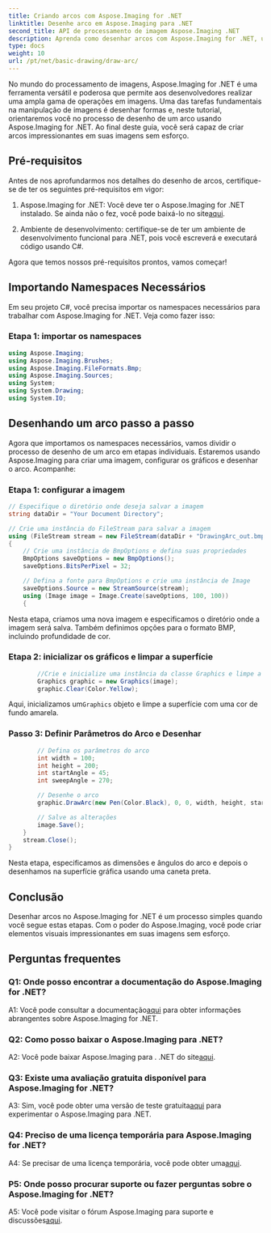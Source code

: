 ```yaml
---
title: Criando arcos com Aspose.Imaging for .NET
linktitle: Desenhe arco em Aspose.Imaging para .NET
second_title: API de processamento de imagem Aspose.Imaging .NET
description: Aprenda como desenhar arcos com Aspose.Imaging for .NET, uma poderosa ferramenta de manipulação de imagens. Guia passo a passo para criar visuais impressionantes.
type: docs
weight: 10
url: /pt/net/basic-drawing/draw-arc/
---
```

No mundo do processamento de imagens, Aspose.Imaging for .NET é uma ferramenta versátil e poderosa que permite aos desenvolvedores realizar uma ampla gama de operações em imagens. Uma das tarefas fundamentais na manipulação de imagens é desenhar formas e, neste tutorial, orientaremos você no processo de desenho de um arco usando Aspose.Imaging for .NET. Ao final deste guia, você será capaz de criar arcos impressionantes em suas imagens sem esforço.

## Pré-requisitos

Antes de nos aprofundarmos nos detalhes do desenho de arcos, certifique-se de ter os seguintes pré-requisitos em vigor:

1.  Aspose.Imaging for .NET: Você deve ter o Aspose.Imaging for .NET instalado. Se ainda não o fez, você pode baixá-lo no site[aqui](https://releases.aspose.com/imaging/net/).

2. Ambiente de desenvolvimento: certifique-se de ter um ambiente de desenvolvimento funcional para .NET, pois você escreverá e executará código usando C#.

Agora que temos nossos pré-requisitos prontos, vamos começar!

## Importando Namespaces Necessários

Em seu projeto C#, você precisa importar os namespaces necessários para trabalhar com Aspose.Imaging for .NET. Veja como fazer isso:

### Etapa 1: importar os namespaces

```csharp
using Aspose.Imaging;
using Aspose.Imaging.Brushes;
using Aspose.Imaging.FileFormats.Bmp;
using Aspose.Imaging.Sources;
using System;
using System.Drawing;
using System.IO;
```

## Desenhando um arco passo a passo

Agora que importamos os namespaces necessários, vamos dividir o processo de desenho de um arco em etapas individuais. Estaremos usando Aspose.Imaging para criar uma imagem, configurar os gráficos e desenhar o arco. Acompanhe:

### Etapa 1: configurar a imagem

```csharp
// Especifique o diretório onde deseja salvar a imagem
string dataDir = "Your Document Directory";

// Crie uma instância do FileStream para salvar a imagem
using (FileStream stream = new FileStream(dataDir + "DrawingArc_out.bmp", FileMode.Create))
{
    // Crie uma instância de BmpOptions e defina suas propriedades
    BmpOptions saveOptions = new BmpOptions();
    saveOptions.BitsPerPixel = 32;

    // Defina a fonte para BmpOptions e crie uma instância de Image
    saveOptions.Source = new StreamSource(stream);
    using (Image image = Image.Create(saveOptions, 100, 100))
    {
```

Nesta etapa, criamos uma nova imagem e especificamos o diretório onde a imagem será salva. Também definimos opções para o formato BMP, incluindo profundidade de cor.

### Etapa 2: inicializar os gráficos e limpar a superfície

```csharp
        //Crie e inicialize uma instância da classe Graphics e limpe a superfície gráfica
        Graphics graphic = new Graphics(image);
        graphic.Clear(Color.Yellow);
```

 Aqui, inicializamos um`Graphics` objeto e limpe a superfície com uma cor de fundo amarela.

### Passo 3: Definir Parâmetros do Arco e Desenhar

```csharp
        // Defina os parâmetros do arco
        int width = 100;
        int height = 200;
        int startAngle = 45;
        int sweepAngle = 270;

        // Desenhe o arco
        graphic.DrawArc(new Pen(Color.Black), 0, 0, width, height, startAngle, sweepAngle);

        // Salve as alterações
        image.Save();
    }
    stream.Close();
}
```

Nesta etapa, especificamos as dimensões e ângulos do arco e depois o desenhamos na superfície gráfica usando uma caneta preta.

## Conclusão

Desenhar arcos no Aspose.Imaging for .NET é um processo simples quando você segue estas etapas. Com o poder do Aspose.Imaging, você pode criar elementos visuais impressionantes em suas imagens sem esforço.

## Perguntas frequentes

### Q1: Onde posso encontrar a documentação do Aspose.Imaging for .NET?

 A1: Você pode consultar a documentação[aqui](https://reference.aspose.com/imaging/net/) para obter informações abrangentes sobre Aspose.Imaging for .NET.

### Q2: Como posso baixar o Aspose.Imaging para .NET?

 A2: Você pode baixar Aspose.Imaging para . .NET do site[aqui](https://releases.aspose.com/imaging/net/).

### Q3: Existe uma avaliação gratuita disponível para Aspose.Imaging for .NET?

 A3: Sim, você pode obter uma versão de teste gratuita[aqui](https://releases.aspose.com/) para experimentar o Aspose.Imaging para .NET.

### Q4: Preciso de uma licença temporária para Aspose.Imaging for .NET?

 A4: Se precisar de uma licença temporária, você pode obter uma[aqui](https://purchase.aspose.com/temporary-license/).

### P5: Onde posso procurar suporte ou fazer perguntas sobre o Aspose.Imaging for .NET?

 A5: Você pode visitar o fórum Aspose.Imaging para suporte e discussões[aqui](https://forum.aspose.com/).
